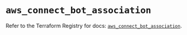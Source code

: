 # `aws_connect_bot_association`

Refer to the Terraform Registry for docs: [`aws_connect_bot_association`](https://registry.terraform.io/providers/hashicorp/aws/5.61.0/docs/resources/connect_bot_association).
